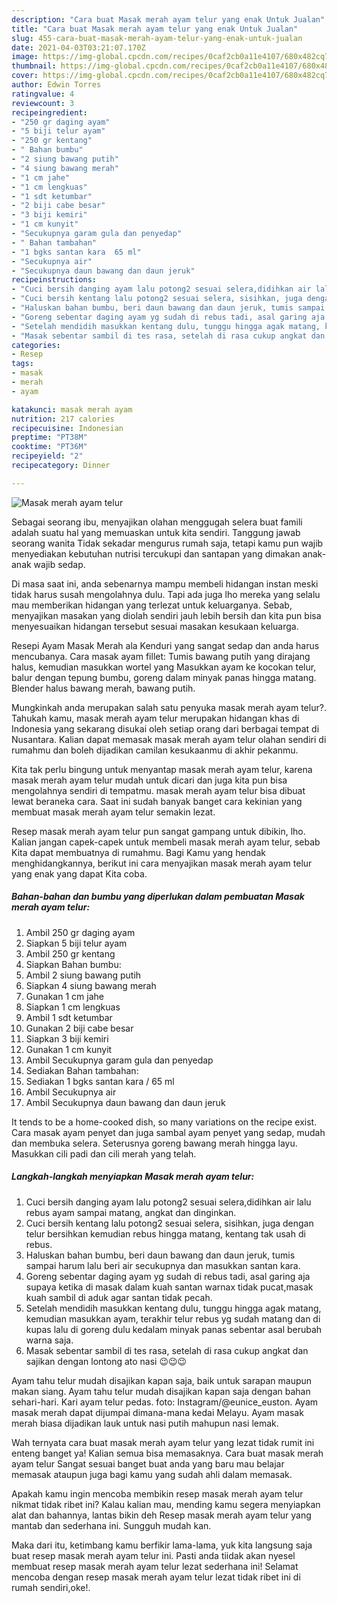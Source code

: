 ```yaml
---
description: "Cara buat Masak merah ayam telur yang enak Untuk Jualan"
title: "Cara buat Masak merah ayam telur yang enak Untuk Jualan"
slug: 455-cara-buat-masak-merah-ayam-telur-yang-enak-untuk-jualan
date: 2021-04-03T03:21:07.170Z
image: https://img-global.cpcdn.com/recipes/0caf2cb0a11e4107/680x482cq70/masak-merah-ayam-telur-foto-resep-utama.jpg
thumbnail: https://img-global.cpcdn.com/recipes/0caf2cb0a11e4107/680x482cq70/masak-merah-ayam-telur-foto-resep-utama.jpg
cover: https://img-global.cpcdn.com/recipes/0caf2cb0a11e4107/680x482cq70/masak-merah-ayam-telur-foto-resep-utama.jpg
author: Edwin Torres
ratingvalue: 4
reviewcount: 3
recipeingredient:
- "250 gr daging ayam"
- "5 biji telur ayam"
- "250 gr kentang"
- " Bahan bumbu"
- "2 siung bawang putih"
- "4 siung bawang merah"
- "1 cm jahe"
- "1 cm lengkuas"
- "1 sdt ketumbar"
- "2 biji cabe besar"
- "3 biji kemiri"
- "1 cm kunyit"
- "Secukupnya garam gula dan penyedap"
- " Bahan tambahan"
- "1 bgks santan kara  65 ml"
- "Secukupnya air"
- "Secukupnya daun bawang dan daun jeruk"
recipeinstructions:
- "Cuci bersih danging ayam lalu potong2 sesuai selera,didihkan air lalu rebus ayam sampai matang, angkat dan dinginkan."
- "Cuci bersih kentang lalu potong2 sesuai selera, sisihkan, juga dengan telur bersihkan kemudian rebus hingga matang, kentang tak usah di rebus."
- "Haluskan bahan bumbu, beri daun bawang dan daun jeruk, tumis sampai harum lalu beri air secukupnya dan masukkan santan kara."
- "Goreng sebentar daging ayam yg sudah di rebus tadi, asal garing aja supaya ketika di masak dalam kuah santan warnax tidak pucat,masak kuah sambil di aduk agar santan tidak pecah."
- "Setelah mendidih masukkan kentang dulu, tunggu hingga agak matang, kemudian masukkan ayam, terakhir telur rebus yg sudah matang dan di kupas lalu di goreng dulu kedalam minyak panas sebentar asal berubah warna saja."
- "Masak sebentar sambil di tes rasa, setelah di rasa cukup angkat dan sajikan dengan lontong ato nasi 😉😉😉"
categories:
- Resep
tags:
- masak
- merah
- ayam

katakunci: masak merah ayam 
nutrition: 217 calories
recipecuisine: Indonesian
preptime: "PT38M"
cooktime: "PT36M"
recipeyield: "2"
recipecategory: Dinner

---
```



![Masak merah ayam telur](https://img-global.cpcdn.com/recipes/0caf2cb0a11e4107/680x482cq70/masak-merah-ayam-telur-foto-resep-utama.jpg)

Sebagai seorang ibu, menyajikan olahan menggugah selera buat famili adalah suatu hal yang memuaskan untuk kita sendiri. Tanggung jawab seorang  wanita Tidak sekadar mengurus rumah saja, tetapi kamu pun wajib menyediakan kebutuhan nutrisi tercukupi dan santapan yang dimakan anak-anak wajib sedap.

Di masa  saat ini, anda sebenarnya mampu membeli hidangan instan meski tidak harus susah mengolahnya dulu. Tapi ada juga lho mereka yang selalu mau memberikan hidangan yang terlezat untuk keluarganya. Sebab, menyajikan masakan yang diolah sendiri jauh lebih bersih dan kita pun bisa menyesuaikan hidangan tersebut sesuai masakan kesukaan keluarga. 

Resepi Ayam Masak Merah ala Kenduri yang sangat sedap dan anda harus mencubanya. Cara masak ayam fillet: Tumis bawang putih yang dirajang halus, kemudian masukkan wortel yang Masukkan ayam ke kocokan telur, balur dengan tepung bumbu, goreng dalam minyak panas hingga matang. Blender halus bawang merah, bawang putih.

Mungkinkah anda merupakan salah satu penyuka masak merah ayam telur?. Tahukah kamu, masak merah ayam telur merupakan hidangan khas di Indonesia yang sekarang disukai oleh setiap orang dari berbagai tempat di Nusantara. Kalian dapat memasak masak merah ayam telur olahan sendiri di rumahmu dan boleh dijadikan camilan kesukaanmu di akhir pekanmu.

Kita tak perlu bingung untuk menyantap masak merah ayam telur, karena masak merah ayam telur mudah untuk dicari dan juga kita pun bisa mengolahnya sendiri di tempatmu. masak merah ayam telur bisa dibuat lewat beraneka cara. Saat ini sudah banyak banget cara kekinian yang membuat masak merah ayam telur semakin lezat.

Resep masak merah ayam telur pun sangat gampang untuk dibikin, lho. Kalian jangan capek-capek untuk membeli masak merah ayam telur, sebab Kita dapat membuatnya di rumahmu. Bagi Kamu yang hendak menghidangkannya, berikut ini cara menyajikan masak merah ayam telur yang enak yang dapat Kita coba.

<!--inarticleads1-->

##### Bahan-bahan dan bumbu yang diperlukan dalam pembuatan Masak merah ayam telur:

1. Ambil 250 gr daging ayam
1. Siapkan 5 biji telur ayam
1. Ambil 250 gr kentang
1. Siapkan  Bahan bumbu:
1. Ambil 2 siung bawang putih
1. Siapkan 4 siung bawang merah
1. Gunakan 1 cm jahe
1. Siapkan 1 cm lengkuas
1. Ambil 1 sdt ketumbar
1. Gunakan 2 biji cabe besar
1. Siapkan 3 biji kemiri
1. Gunakan 1 cm kunyit
1. Ambil Secukupnya garam gula dan penyedap
1. Sediakan  Bahan tambahan:
1. Sediakan 1 bgks santan kara / 65 ml
1. Ambil Secukupnya air
1. Ambil Secukupnya daun bawang dan daun jeruk


It tends to be a home-cooked dish, so many variations on the recipe exist. Cara masak ayam penyet dan juga sambal ayam penyet yang sedap, mudah dan membuka selera. Seterusnya goreng bawang merah hingga layu. Masukkan cili padi dan cili merah yang telah. 

<!--inarticleads2-->

##### Langkah-langkah menyiapkan Masak merah ayam telur:

1. Cuci bersih danging ayam lalu potong2 sesuai selera,didihkan air lalu rebus ayam sampai matang, angkat dan dinginkan.
1. Cuci bersih kentang lalu potong2 sesuai selera, sisihkan, juga dengan telur bersihkan kemudian rebus hingga matang, kentang tak usah di rebus.
1. Haluskan bahan bumbu, beri daun bawang dan daun jeruk, tumis sampai harum lalu beri air secukupnya dan masukkan santan kara.
1. Goreng sebentar daging ayam yg sudah di rebus tadi, asal garing aja supaya ketika di masak dalam kuah santan warnax tidak pucat,masak kuah sambil di aduk agar santan tidak pecah.
1. Setelah mendidih masukkan kentang dulu, tunggu hingga agak matang, kemudian masukkan ayam, terakhir telur rebus yg sudah matang dan di kupas lalu di goreng dulu kedalam minyak panas sebentar asal berubah warna saja.
1. Masak sebentar sambil di tes rasa, setelah di rasa cukup angkat dan sajikan dengan lontong ato nasi 😉😉😉


Ayam tahu telur mudah disajikan kapan saja, baik untuk sarapan maupun makan siang. Ayam tahu telur mudah disajikan kapan saja dengan bahan sehari-hari. Kari ayam telur pedas. foto: Instagram/@eunice_euston. Ayam masak merah dapat dijumpai dimana-mana kedai Melayu. Ayam masak merah biasa dijadikan lauk untuk nasi putih mahupun nasi lemak. 

Wah ternyata cara buat masak merah ayam telur yang lezat tidak rumit ini enteng banget ya! Kalian semua bisa memasaknya. Cara buat masak merah ayam telur Sangat sesuai banget buat anda yang baru mau belajar memasak ataupun juga bagi kamu yang sudah ahli dalam memasak.

Apakah kamu ingin mencoba membikin resep masak merah ayam telur nikmat tidak ribet ini? Kalau kalian mau, mending kamu segera menyiapkan alat dan bahannya, lantas bikin deh Resep masak merah ayam telur yang mantab dan sederhana ini. Sungguh mudah kan. 

Maka dari itu, ketimbang kamu berfikir lama-lama, yuk kita langsung saja buat resep masak merah ayam telur ini. Pasti anda tiidak akan nyesel membuat resep masak merah ayam telur lezat sederhana ini! Selamat mencoba dengan resep masak merah ayam telur lezat tidak ribet ini di rumah sendiri,oke!.

